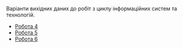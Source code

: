 Варіанти вихідних даних до робіт з циклу інформаційних систем та технологій.

* [Робота 4](https://github.com/oleksa-iv/ist-course-data/blob/master/pr_4_regression)
* [Робота 5](https://github.com/oleksa-iv/ist-course-data/blob/master/pr_5_classification)
* [Робота 6](https://github.com/oleksa-iv/ist-course-data/blob/master/pr_6_clustering)
